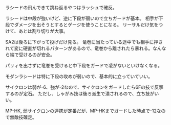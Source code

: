 ラシードの飛んできて跳ね返るやつはラッシュで確反。

ラシードは中段が強いけど、逆に下段が弱いので立ちガードが基本。
相手が下段でダメージを出そうとするとゲージを使うことになる。
リーサルだけ気をつけて、あとは割り切りが大事。

SA2は後ろに下がって投げだけ見る。
竜巻に当たっている途中でも相手に押されて変に硬直が切れるパターンがあるので、竜巻から離されたら暴れる。なんなら端で受けるのが安全。

パリィを出さずに竜巻を受けると中下段をガードで凌がないといけなくなる。

モダンラシードは特に下段の攻めが弱いので、基本的に立っていていい。

サイクロンは弱が-6、強が-2なので、サイクロンをガードしたら6Fの技で反撃するのが定石。
ただし、しゃがみ技は後ろ派生で潰されるので、立ち技がいい。

MP-HK, 弱サイクロンの連携が定番だが、MP-HKまでガードした時点で-12なので無敵技確定。
